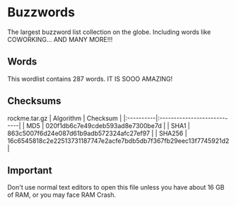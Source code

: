 # Buzzwords  
The largest buzzword list collection on the globe. Including words like COWORKING... AND MANY MORE!!!
## Words  
This wordlist contains 287 words. IT IS SOOO AMAZING!
## Checksums
rockme.tar.gz
| Algorithm | Checksum |
|:----------|:----------------------------|
| MD5       | 020f1db6c7e49cdeb593ad8e7300be7d |
| SHA1      | 863c5007f6d24e087d61b9adb572324afc27ef97 |
| SHA256    | 16c6545818c2e22513731187747e2acfe7bdb5db7f367fb29eec13f7745921d2 |
## Important
Don't use normal text editors to open this file unless you have about 16 GB of RAM, or you may face RAM Crash.
